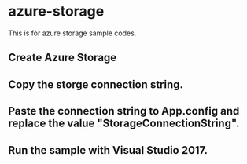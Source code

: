 # azure-storage
This is for azure storage sample codes.

## Create Azure Storage
## Copy the storge connection string.
## Paste the connection string to App.config and replace the value "StorageConnectionString". 
## Run the sample with Visual Studio 2017.
